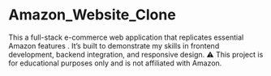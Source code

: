 # Amazon_Website_Clone
This a full-stack e-commerce web application that replicates essential Amazon features . It’s built to demonstrate my skills in frontend development, backend integration, and responsive design.  ⚠️ This project is for educational purposes only and is not affiliated with Amazon.
